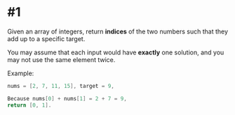 # #1

Given an array of integers, return **indices** of the two numbers such that they add up to a specific target.

You may assume that each input would have __exactly__ one solution, and you may not use the same element twice.

Example:
```csharp
nums = [2, 7, 11, 15], target = 9,

Because nums[0] + nums[1] = 2 + 7 = 9,
return [0, 1].
```
